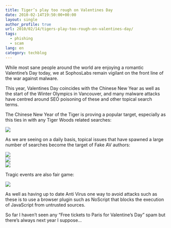 ```yaml
---
title: Tiger’s play too rough on Valentines Day
date: 2010-02-14T19:50:00+00:00
layout: single
author_profile: true
url: 2010/02/14/tigers-play-too-rough-on-valentines-day/
tags:
  - phishing
  - scam
lang: en
category: techblog
---
```

While most sane people around the world are enjoying a romantic Valentine’s Day today, we at SophosLabs remain vigilant on the front line of the war against malware.

This year, Valentines Day coincides with the Chinese New Year as well as the start of the Winter Olympics in Vancouver, and many malware attacks have centred around SEO poisoning of these and other topical search terms.

The Chinese New Year of the Tiger is proving a popular target, especially as this ties in with any Tiger Woods related searches:

<div>
  <a href="http://2.bp.blogspot.com/_vaUVXcmC3OI/S3hLnny95LI/AAAAAAAAA9I/nYcqyp3shxk/s1600-h/search1.jpg" imageanchor="1"><img border="0" src="http://2.bp.blogspot.com/_vaUVXcmC3OI/S3hLnny95LI/AAAAAAAAA9I/nYcqyp3shxk/s640/search1.jpg" /></a>
</div>

As we are seeing on a daily basis, topical issues that have spawned a large number of searches become the target of Fake AV authors:

<div>
  <a href="http://1.bp.blogspot.com/_vaUVXcmC3OI/S3hL2eqNuPI/AAAAAAAAA9Q/0MQeBwdyp4g/s1600-h/search2.jpg" imageanchor="1"><img border="0" src="http://1.bp.blogspot.com/_vaUVXcmC3OI/S3hL2eqNuPI/AAAAAAAAA9Q/0MQeBwdyp4g/s640/search2.jpg" /></a>
</div>



<div>
  <a href="http://4.bp.blogspot.com/_vaUVXcmC3OI/S3hMFTSIuiI/AAAAAAAAA9Y/unOTyLJpd0U/s1600-h/alert.jpg" imageanchor="1"><img border="0" src="http://4.bp.blogspot.com/_vaUVXcmC3OI/S3hMFTSIuiI/AAAAAAAAA9Y/unOTyLJpd0U/s640/alert.jpg" /></a>
</div>



<div>
  <a href="http://4.bp.blogspot.com/_vaUVXcmC3OI/S3hMKmJHb9I/AAAAAAAAA9g/TCGCXOZUAQE/s1600-h/scan.jpg" imageanchor="1"><img border="0" src="http://4.bp.blogspot.com/_vaUVXcmC3OI/S3hMKmJHb9I/AAAAAAAAA9g/TCGCXOZUAQE/s640/scan.jpg" /></a>
</div>

Tragic events are also fair game:

<div>
  <a href="http://1.bp.blogspot.com/_vaUVXcmC3OI/S3hMRN-SfdI/AAAAAAAAA9o/61uIp66qHto/s1600-h/search3.jpg" imageanchor="1"><img border="0" src="http://1.bp.blogspot.com/_vaUVXcmC3OI/S3hMRN-SfdI/AAAAAAAAA9o/61uIp66qHto/s640/search3.jpg" /></a>
</div>

As well as having up to date Anti Virus one way to avoid attacks such as these is to use a browser plugin such as NoScript that blocks the execution of JavaScript from untrusted sources.

So far I haven’t seen any “Free tickets to Paris for Valentine’s Day” spam but there’s always next year I suppose…